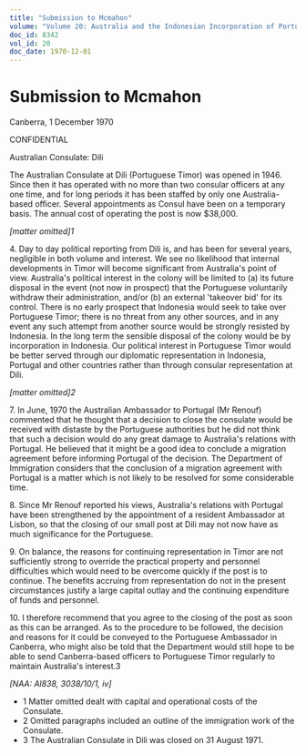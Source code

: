 ```yaml
---
title: "Submission to Mcmahon"
volume: "Volume 20: Australia and the Indonesian Incorporation of Portuguese Timor, 1974-1976"
doc_id: 8342
vol_id: 20
doc_date: 1970-12-01
---
```


# Submission to Mcmahon

Canberra, 1 December 1970

CONFIDENTIAL

Australian Consulate: Dili

The Australian Consulate at Dili (Portuguese Timor) was opened in 1946. Since then it has operated with no more than two consular officers at any one time, and for long periods it has been staffed by only one Australia-based officer. Several appointments as Consul have been on a temporary basis. The annual cost of operating the post is now $38,000.

_[matter omitted]1_

4\. Day to day political reporting from Dili is, and has been for several years, negligible in both volume and interest. We see no likelihood that internal developments in Timor will become significant from Australia's point of view. Australia's political interest in the colony will be limited to (a) its future disposal in the event (not now in prospect) that the Portuguese voluntarily withdraw their administration, and/or (b) an external 'takeover bid' for its control. There is no early prospect that Indonesia would seek to take over Portuguese Timor; there is no threat from any other sources, and in any event any such attempt from another source would be strongly resisted by Indonesia. In the long term the sensible disposal of the colony would be by incorporation in Indonesia. Our political interest in Portuguese Timor would be better served through our diplomatic representation in Indonesia, Portugal and other countries rather than through consular representation at Dili.

_[matter omitted]2_

7\. In June, 1970 the Australian Ambassador to Portugal (Mr Renouf) commented that he thought that a decision to close the consulate would be received with distaste by the Portuguese authorities but he did not think that such a decision would do any great damage to Australia's relations with Portugal. He believed that it might be a good idea to conclude a migration agreement before informing Portugal of the decision. The Department of Immigration considers that the conclusion of a migration agreement with Portugal is a matter which is not likely to be resolved for some considerable time.

8\. Since Mr Renouf reported his views, Australia's relations with Portugal have been strengthened by the appointment of a resident Ambassador at Lisbon, so that the closing of our small post at Dili may not now have as much significance for the Portuguese.

9\. On balance, the reasons for continuing representation in Timor are not sufficiently strong to override the practical property and personnel difficulties which would need to be overcome quickly if the post is to continue. The benefits accruing from representation do not in the present circumstances justify a large capital outlay and the continuing expenditure of funds and personnel.

10\. I therefore recommend that you agree to the closing of the post as soon as this can be arranged. As to the procedure to be followed, the decision and reasons for it could be conveyed to the Portuguese Ambassador in Canberra, who might also be told that the Department would still hope to be able to send Canberra-based officers to Portuguese Timor regularly to maintain Australia's interest.3

_[NAA: Al838, 3038/10/1, iv]_

  * 1 Matter omitted dealt with capital and operational costs of the Consulate.
  * 2 Omitted paragraphs included an outline of the immigration work of the Consulate.
  * 3 The Australian Consulate in Dili was closed on 31 August 1971.


